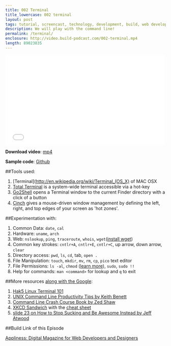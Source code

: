 ```yaml
---
title: 002 Terminal
title_lowercase: 002 terminal
layout: post
tags: tutorial, screencast, technology, development, build, web development, terminal, command line, software
description: We will play with the command line!
permalink: /terminal/
enclosure: http://video.build-podcast.com/002-terminal.mp4
length: 89023835
---
```


<div id="video"><iframe src="//player.vimeo.com/video/43649618" width="500" height="281" frameborder="0" webkitallowfullscreen mozallowfullscreen allowfullscreen></iframe></div>

**Download video**: [mp4](http://video.build-podcast.com/002-terminal.mp4)

**Sample code**: [Github](https://github.com/sayanee/build-podcast/tree/master/002-terminal)

##Tools used:

1. [Terminal](http://en.wikipedia.org/wiki/Terminal_(OS_X) of MAC OSX
1. [Total Terminal](http://totalterminal.binaryage.com/) is a system-wide terminal accessible via a hot-key
1. [Go2Shell](http://www.macupdate.com/app/mac/39321/go2shell) opens a Terminal window to the current Finder directory with a click of a button
1. [Cinch](http://www.macupdate.com/app/mac/33161/cinch) gives a mouse-driven window management by defining the left, right, and top edges of your screen as 'hot zones'.

##Experimentation with:

1. Common Data: `date`, `cal`
1. Hardware: `uname`, `arch`
1. Web: `nslookup`, `ping`, `traceroute`, `whois`, `wget`([install wget](http://www.gnu.org/software/wget/))
1. Common key strokes: `cntlr+A`, `cntlr+E`, `cntlr+C`, up arrow, down arrow, `clear`
1. Directory access: `pwd`, `ls`, `cd`, tab, `open .`
1. File Manipulation: `touch`, `mkdir`, `mv`, `rm`, `cp`, `pico` text editor
1. File Permissions: `ls -al`, `chmod` ([learn more](http://ss64.com/bash/chmod.html)), `sudo`, `sudo !!`
1. Help for commands: `man <command>` for lookup and `q` to exit

##More resources [along with the Google](http://bit.ly/Ns6twl):

1. [Hak5 Linux Terminal 101](http://podfreaks.com/view/hak5/87183)
1. [UNIX Command Line Productivity Tips by Keith Benett](http://www.slideshare.net/keithrbennett/unix-command-line-productivity-tips)
1. [Command Line Crash Course Book by Zed Shaw](http://cli.learncodethehardway.org/book/)
1. [XKCD Sandwich](http://xkcd.com/149/) with the [cheat sheet](http://cli.learncodethehardway.org/bash_cheat_sheet.pdf)
1. [slide 23 on How to Stop Sucking and Be Awesome Instead by Jeff Atwood](http://www.slideshare.net/codinghorror/how-to-stop-sucking-and-be-awesome-instead)

##Build Link of this Episode

[Appliness: Digital Magazine for Web Developers and Designers](http://appliness.com/download/)
